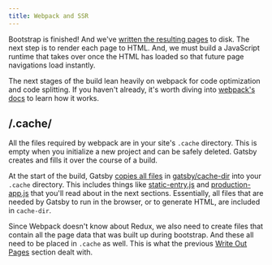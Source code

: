```yaml
---
title: Webpack and SSR
---
```


Bootstrap is finished! And we've [written the resulting pages](/docs/write-pages/) to disk. The next step is to render each page to HTML. And, we must build a JavaScript runtime that takes over once the HTML has loaded so that future page navigations load instantly.

The next stages of the build lean heavily on webpack for code optimization and code splitting. If you haven't already, it's worth diving into [webpack's docs](https://webpack.js.org/guides/) to learn how it works.

## /.cache/

All the files required by webpack are in your site's `.cache` directory. This is empty when you initialize a new project and can be safely deleted. Gatsby creates and fills it over the course of a build.

At the start of the build, Gatsby [copies all files](https://github.com/gatsbyjs/gatsby/blob/master/packages/gatsby/src/bootstrap/index.js#L191) in [gatsby/cache-dir](https://github.com/gatsbyjs/gatsby/tree/master/packages/gatsby/cache-dir) into your `.cache` directory. This includes things like [static-entry.js](https://github.com/gatsbyjs/gatsby/blob/master/packages/gatsby/cache-dir/static-entry.js) and [production-app.js](https://github.com/gatsbyjs/gatsby/blob/master/packages/gatsby/cache-dir/production-app.js) that you'll read about in the next sections. Essentially, all files that are needed by Gatsby to run in the browser, or to generate HTML, are included in `cache-dir`.

Since Webpack doesn't know about Redux, we also need to create files that contain all the page data that was built up during bootstrap. And these all need to be placed in `.cache` as well. This is what the previous [Write Out Pages](/docs/write-pages/) section dealt with.